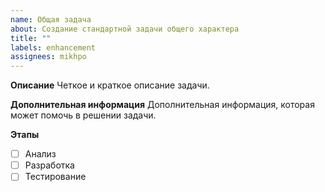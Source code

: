 ```yaml
---
name: Общая задача
about: Создание стандартной задачи общего характера
title: ""
labels: enhancement
assignees: mikhpo
---
```


**Описание**
Четкое и краткое описание задачи.

**Дополнительная информация**
Дополнительная информация, которая может помочь в решении задачи.

**Этапы**
- [ ] Анализ
- [ ] Разработка
- [ ] Тестирование
